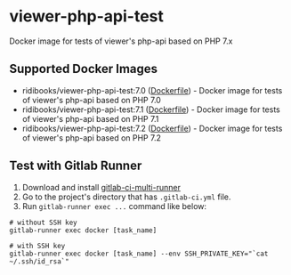 # viewer-php-api-test

Docker image for tests of viewer's php-api based on PHP 7.x

## Supported Docker Images

* ridibooks/viewer-php-api-test:7.0 ([Dockerfile](https://github.com/ridibooks-docker/viewer-php-api-test/blob/master/7.0/Dockerfile)) - Docker image for tests of viewer's php-api based on PHP 7.0
* ridibooks/viewer-php-api-test:7.1 ([Dockerfile](https://github.com/ridibooks-docker/viewer-php-api-test/blob/master/7.1/Dockerfile)) - Docker image for tests of viewer's php-api based on PHP 7.1
* ridibooks/viewer-php-api-test:7.2 ([Dockerfile](https://github.com/ridibooks-docker/viewer-php-api-test/blob/master/7.2/Dockerfile)) - Docker image for tests of viewer's php-api based on PHP 7.2

## Test with Gitlab Runner

1. Download and install [gitlab-ci-multi-runner](https://gitlab.com/gitlab-org/gitlab-ci-multi-runner)
2. Go to the project's directory that has `.gitlab-ci.yml` file.
3. Run `gitlab-runner exec ...` command like below:

```
# without SSH key
gitlab-runner exec docker [task_name]

# with SSH key
gitlab-runner exec docker [task_name] --env SSH_PRIVATE_KEY="`cat ~/.ssh/id_rsa`"
```
